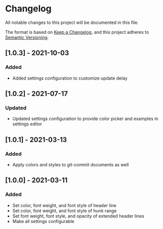 # Changelog
All notable changes to this project will be documented in this file.

The format is based on [Keep a Changelog](https://keepachangelog.com/en/1.0.0/),
and this project adheres to [Semantic Versioning](https://semver.org/spec/v2.0.0.html).

## [1.0.3] - 2021-10-03
### Added
- Added settings configuration to customize update delay

## [1.0.2] - 2021-07-17
### Updated
- Updated settings configuration to provide color picker and examples in settings editor

## [1.0.1] - 2021-03-13
### Added
- Apply colors and styles to git-commit documents as well

## [1.0.0] - 2021-03-11
### Added
- Set color, font weight, and font style of header line
- Set color, font weight, and font style of hunk range
- Set font weight, font style, and opacity of extended header lines
- Make all settings configurable
